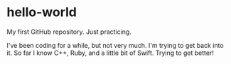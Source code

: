 # hello-world
My first GitHub repository. Just practicing.


I've been coding for a while, but not very much. I'm trying to get back into it. So far I know C++, Ruby, and a little bit of Swift. Trying to get better!
